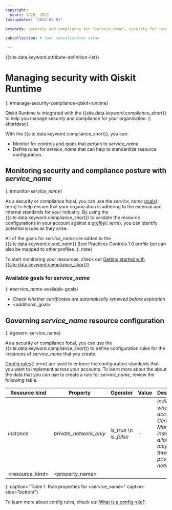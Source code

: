 ```yaml
---
copyright:
  years: 2020, 2022
lastupdated: "2022-02-01"

keywords: security and compliance for *service_name*, security for *service_name*, compliance for *service_name*,

subcollection: # Your subcollection value

---
```


{{site.data.keyword.attribute-definition-list}}


# Managing security with Qiskit Runtime
{: #manage-security-compliance-qiskit-runtime}



Qiskit Runtime is integrated with the {{site.data.keyword.compliance_short}} to help you manage security and compliance for your organization.
{: shortdesc}



With the {{site.data.keyword.compliance_short}}, you can:

* Monitor for controls and goals that pertain to *service_name*.
* Define rules for *service_name* that can help to standardize resource configuration.


## Monitoring security and compliance posture with *service_name*
{: #monitor-*service_name*}

As a security or compliance focal, you can use the *service_name* [goals](#x2117978){: term} to help ensure that your organization is adhering to the external and internal standards for your industry. By using the {{site.data.keyword.compliance_short}} to validate the resource configurations in your account against a [profile](#x2034950){: term}, you can identify potential issues as they arise.

All of the goals for *service_name* are added to the {{site.data.keyword.cloud_notm}} Best Practices Controls 1.0 profile but can also be mapped to other profiles.
{: note}

To start monitoring your resources, check out [Getting started with {{site.data.keyword.compliance_short}}](/docs/security-compliance?topic=security-compliance-monitor-ibm-collector).

### Available goals for *service_name*
{: #*service_name*-available-goals}

* *Check whether certificates are automatically renewed before expiration*
* <additional_goal>



## Governing *service_name* resource configuration
{: #govern-service_name}

As a security or compliance focal, you can use the {{site.data.keyword.compliance_short}} to define configuration rules for the instances of *service_name* that you create.

[Config rules](#x3084914){: term} are used to enforce the configuration standards that you want to implement across your accounts. To learn more about the about the data that you can use to create a rule for *service_name*, review the following table.

| Resource kind | Property | Operator | Value | Description |
|---------------|----------|---------------|-------|-------------|
| *instance* | *private_network_only* | *is_true*  \n *is_false* | - | *Indicates whether access to a Certificate Manager instance is allowed only through a private network.* |
| <resource_kind> | <property_name> | <operator> | <value> | <description> |
{: caption="Table 1. Rule properties for <service_name>" caption-side="bottom"}

To learn more about config rules, check out [What is a config rule?](/docs/security-compliance?topic=security-compliance-what-is-governance).
